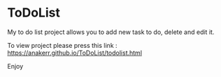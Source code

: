 # ToDoList

My to do list project allows you to add new task to do, delete and edit it. 

To view project please press this link : 
https://anakerr.github.io/ToDoList/todolist.html

Enjoy


